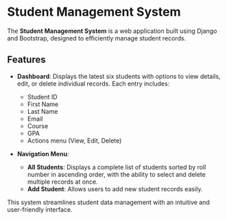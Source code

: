 # Student Management System  

The **Student Management System** is a web application built using Django and Bootstrap, designed to efficiently manage student records.  

## Features  

- **Dashboard**: Displays the latest six students with options to view details, edit, or delete individual records. Each entry includes:  
  - Student ID  
  - First Name  
  - Last Name  
  - Email  
  - Course  
  - GPA  
  - Actions menu (View, Edit, Delete)  

- **Navigation Menu**:  
  - **All Students**: Displays a complete list of students sorted by roll number in ascending order, with the ability to select and delete multiple records at once.  
  - **Add Student**: Allows users to add new student records easily.  

This system streamlines student data management with an intuitive and user-friendly interface.  
